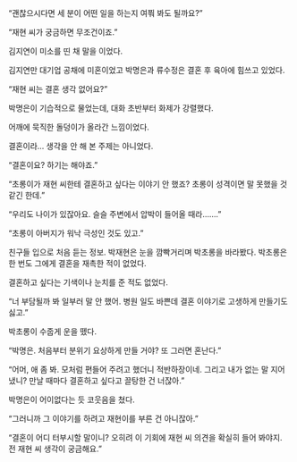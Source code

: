 “괜찮으시다면 세 분이 어떤 일을 하는지 여쭤 봐도 될까요?”

“재현 씨가 궁금하면 무조건이죠.”

김지연이 미소를 띤 채 말을 이었다.

김지연만 대기업 공채에 미혼이었고 박명은과 류수정은 결혼 후 육아에 힘쓰고 있었다.

“재현 씨는 결혼 생각 없어요?”

박명은이 기습적으로 물었는데, 대화 초반부터 화제가 강렬했다.

어깨에 묵직한 돌덩이가 올라간 느낌이었다.

결혼이라… 생각을 안 해 본 주제는 아니었다.

“결혼이요? 하기는 해야죠.”

“초롱이가 재현 씨한테 결혼하고 싶다는 이야기 안 했죠? 초롱이 성격이면 말 못했을 것 같긴 한데.”

“우리도 나이가 있잖아요. 슬슬 주변에서 압박이 들어올 때라…….”

“초롱이 아버지가 워낙 극성인 것도 있고.”

친구들 입으로 처음 듣는 정보. 박재현은 눈을 깜빡거리며 박초롱을 바라봤다. 박초롱은 한 번도 그에게 결혼을 재촉한 적이 없었다.

결혼하고 싶다는 기색이나 눈치를 준 적도 없었다.

“너 부담될까 봐 일부러 말 안 했어. 병원 일도 바쁜데 결혼 이야기로 고생하게 만들기도 싫고.”

박초롱이 수줍게 운을 뗐다.

“박명은. 처음부터 분위기 요상하게 만들 거야? 또 그러면 혼난다.”

“어머, 애 좀 봐. 모처럼 편들어 주려고 했더니 적반하장이네. 그리고 내가 없는 말 지어냈니? 만날 때마다 결혼하고 싶다고 끌탕한 건 너잖아.”

박명은이 어이없다는 듯 코웃음을 쳤다.

“그러니까 그 이야기를 하려고 재현이를 부른 건 아니잖아.”

“결혼이 어디 터부시할 말이니? 오히려 이 기회에 재현 씨 의견을 확실히 들어 봐야지. 전 재현 씨 생각이 궁금해요.”